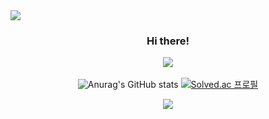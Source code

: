 <img src="https://capsule-render.vercel.app/api?type=waving&color=auto&height=200&section=header&text=Juwon's&fontSize=90" />

<div align=center><h3>Hi there!</h3>

<img src="https://github-readme-stats.vercel.app/api/top-langs/?username=jwkweon&layout=compact"><br><br>
![Anurag's GitHub stats](https://github-readme-stats.vercel.app/api?username=jwkweon&show_icons=true&theme=dracula)
[![Solved.ac
프로필](http://mazassumnida.wtf/api/v2/generate_badge?boj=02kjw0203)](https://solved.ac/02kjw0203)



<a href="https://hits.seeyoufarm.com"><img src="https://hits.seeyoufarm.com/api/count/incr/badge.svg?url=https%3A%2F%2Fgithub.com%2Fjwkweon&count_bg=%2378A4FF&title_bg=%234F4F4F&icon=github.svg&icon_color=%23000000&title=Github&edge_flat=false"/></a>

<!--
**jwkweon/jwkweon** is a ✨ _special_ ✨ repository because its `README.md` (this file) appears on your GitHub profile.

Here are some ideas to get you started:

- 🔭 I’m currently working on ...
- 🌱 I’m currently learning ...
- 👯 I’m looking to collaborate on ...
- 🤔 I’m looking for help with ...
- 💬 Ask me about ...
- 📫 How to reach me: ...
- 😄 Pronouns: ...
- ⚡ Fun fact: ...
-->
